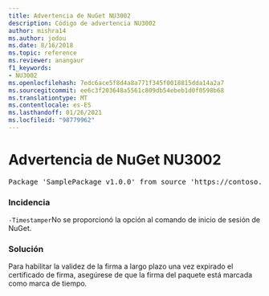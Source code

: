 ```yaml
---
title: Advertencia de NuGet NU3002
description: Código de advertencia NU3002
author: mishra14
ms.author: jodou
ms.date: 8/16/2018
ms.topic: reference
ms.reviewer: anangaur
f1_keywords:
- NU3002
ms.openlocfilehash: 7edc6ace5f8d4a8a771f345f0018815dda14a2a7
ms.sourcegitcommit: ee6c3f203648a5561c809db54ebeb1d0f0598b68
ms.translationtype: MT
ms.contentlocale: es-ES
ms.lasthandoff: 01/26/2021
ms.locfileid: "98779962"
---
```

# <a name="nuget-warning-nu3002"></a>Advertencia de NuGet NU3002

<pre>Package 'SamplePackage v1.0.0' from source 'https://contoso.com/index.json': The '-Timestamper' option was not provided. The signed package will not be timestamped. To learn more about this option, please visit https://docs.nuget.org/docs/reference/command-line-reference.</pre>

### <a name="issue"></a>Incidencia

`-Timestamper`No se proporcionó la opción al comando de inicio de sesión de NuGet.


### <a name="solution"></a>Solución

Para habilitar la validez de la firma a largo plazo una vez expirado el certificado de firma, asegúrese de que la firma del paquete está marcada como marca de tiempo.


